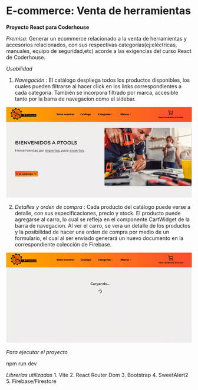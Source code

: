 # E-commerce: Venta de herramientas

**Proyecto React para Coderhouse**

*Premisa*: Generar un ecommerce relacionado a la venta de herramientas y accesorios relacionados, con sus respectivas
categorías(ej:eléctricas, manuales, equipo de seguridad,etc) acorde a las exigencias del curso React de Coderhouse.

*Usabilidad*

1. *Navegación* : El catálogo despliega todos los productos disponibles, los cuales pueden filtrarse al hacer click en los links correspondientes a cada categoría. También se incorpora filtrado por marca, accesible tanto por la barra de navegacion como el sidebar.

![](https://github.com/Jemuth/PreEntregaI-JuanJana/blob/main/public/ToolAppTest1.gif)

2. *Detalles y orden de compra* : Cada producto del catálogo puede verse a detalle, con sus especificaciones, precio y stock. El producto puede agregarse al carro, lo cual se refleja en el componente CartWidget de la barra de navegacion. Al ver el carro, se vera un detalle de los productos y la posibilidad de hacer una orden de compra por medio de un formulario, el cual al ser enviado generará un nuevo documento en la correspondiente colección de Firebase.

![](https://github.com/Jemuth/PreEntregaI-JuanJana/blob/main/public/ToolAppTest2.gif)

*Para ejecutar el proyecto*

npm run dev

*Librerías utilizadas*
    1. Vite
    2. React Router Dom
    3. Bootstrap
    4. SweetAlert2
    5. Firebase/Firestore